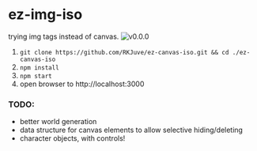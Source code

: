 ez-img-iso
=============

trying img tags instead of canvas.
![v0.0.0](/etc/v0.0.1.png)

1. ```git clone https://github.com/RKJuve/ez-canvas-iso.git && cd ./ez-canvas-iso```
2. ```npm install```
3. ```npm start```
4. open browser to http://localhost:3000


### TODO:
- better world generation
- data structure for canvas elements to allow selective hiding/deleting
- character objects, with controls!
